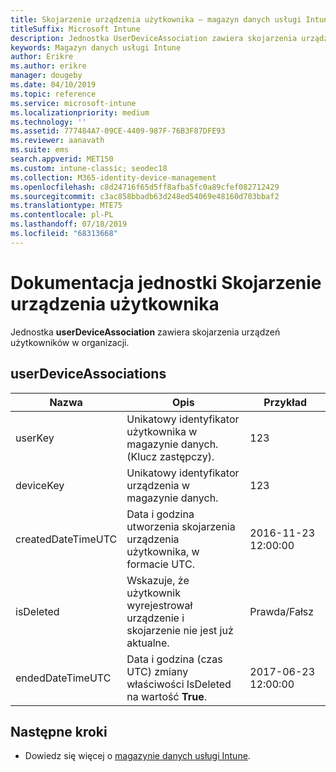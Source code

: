 ```yaml
---
title: Skojarzenie urządzenia użytkownika — magazyn danych usługi Intune
titleSuffix: Microsoft Intune
description: Jednostka UserDeviceAssociation zawiera skojarzenia urządzeń użytkowników w organizacji.
keywords: Magazyn danych usługi Intune
author: Erikre
ms.author: erikre
manager: dougeby
ms.date: 04/10/2019
ms.topic: reference
ms.service: microsoft-intune
ms.localizationpriority: medium
ms.technology: ''
ms.assetid: 777484A7-09CE-4409-987F-76B3F87DFE93
ms.reviewer: aanavath
ms.suite: ems
search.appverid: MET150
ms.custom: intune-classic; seodec18
ms.collection: M365-identity-device-management
ms.openlocfilehash: c8d24716f65d5ff8afba5fc0a89cfef082712429
ms.sourcegitcommit: c3ac858bbadb63d248ed54069e48160d703bbaf2
ms.translationtype: MTE75
ms.contentlocale: pl-PL
ms.lasthandoff: 07/18/2019
ms.locfileid: "68313668"
---
```

# <a name="reference-for-user-device-association-entity"></a>Dokumentacja jednostki Skojarzenie urządzenia użytkownika

Jednostka **userDeviceAssociation** zawiera skojarzenia urządzeń użytkowników w organizacji.

## <a name="userdeviceassociations"></a>userDeviceAssociations


|        Nazwa        |                                           Opis                                            |        Przykład         |
|--------------------|--------------------------------------------------------------------------------------------------|------------------------|
|      userKey       |              Unikatowy identyfikator użytkownika w magazynie danych. (Klucz zastępczy).               |          123           |
|     deviceKey      |                      Unikatowy identyfikator urządzenia w magazynie danych.                      |          123           |
| createdDateTimeUTC |           Data i godzina utworzenia skojarzenia urządzenia użytkownika, w formacie UTC.           | 2016-11-23 12:00:00 |
|     isDeleted      | Wskazuje, że użytkownik wyrejestrował urządzenie i skojarzenie nie jest już aktualne. |       Prawda/Fałsz       |
|  endedDateTimeUTC  |              Data i godzina (czas UTC) zmiany właściwości IsDeleted na wartość <strong>True</strong>.               | 2017-06-23 12:00:00 |

## <a name="next-steps"></a>Następne kroki

- Dowiedz się więcej o [magazynie danych usługi Intune](reports-nav-create-intune-reports.md).
